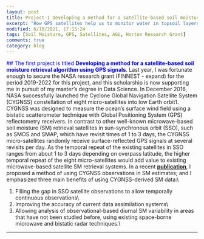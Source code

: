```yaml
---
layout: post
title: Project-1 Developing a method for a satellite-based soil moisture retrieval algorithm using GPS signals
excerpt: "How GPS satellites help us to monitor water in topsoil layers?"
modified: 6/18/2021, 17:15:24
tags: [Soil Moisture, GPS, Satellites, AGU, Horton Research Grant]
comments: true
category: blog
---
```


<span style="color: blue"> ## The first project is titled __Developing a method for a satellite-based soil moisture retrieval algorithm using GPS signals__</span>.
Last year, I was fortunate enough to secure the NASA research grant (FINNEST - expand) for the period 2019-2022 for this project, and this scholarship is now supporting me in pursuit of my master’s degree in Data Science. In December 2016, NASA successfully launched the Cyclone Global Navigation Satellite System (CYGNSS) constellation of eight micro-satellites into low Earth orbit1. CYGNSS was designed to measure the ocean’s surface wind field using a bistatic scatterometer technique with Global Positioning System (GPS) reflectometry receivers. In contrast to other well-known microwave-based soil moisture (SM) retrieval satellites in sun-synchronous orbit (SSO), such as SMOS and SMAP, which have revisit times of 1 to 3 days, the CYGNSS micro-satellites randomly receive surface-reflected GPS signals at several revisits per day. As the temporal repeat of the existing satellites in SSO ranges from about 1 to 3 days depending on overpass latitude, the higher temporal repeat of the eight micro-satellites would add value to existing microwave-based satellite SM retrieval systems. In a recent __[publication](https://github.com/Hyunglok-Kim/Hyunglok-Kim.github.io/blob/master/pdf/10.Kim%26Lakshmi_2018_GRL.pdf)__, I proposed a method of using CYGNSS observations in SM estimates; and I emphasized three main benefits of using CYGNSS-derived SM data:\
1) Filling the gap in SSO satellite observations to allow temporally continuous observations\
2) Improving the accuracy of current data assimilation systems\
3) Allowing analysis of observational-based diurnal SM variability in areas that have not been studied before, using existing space-borne microwave and bistatic radar techniques.\

---
